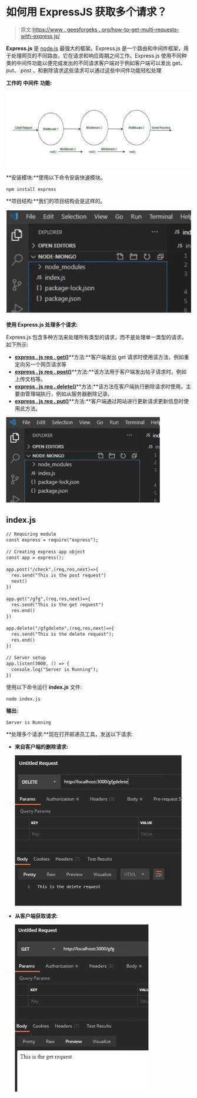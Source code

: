 # 如何用 ExpressJS 获取多个请求？

> 原文:[https://www . geesforgeks . org/how-to-get-multi-requests-with-express js/](https://www.geeksforgeeks.org/how-to-get-multiple-requests-with-expressjs/)

**Express.js** 是 [node.js](https://www.geeksforgeeks.org/working-of-express-js-middleware-and-its-benefits/) 最强大的框架。Express.js 是一个路由和中间件框架，用于处理网页的不同路由，它在请求和响应周期之间工作。Express.js 使用不同种类的中间件功能以便完成发出的不同请求客户端对于例如客户端可以发出 get、 put、 post 、和删除请求这些请求可以通过这些中间件功能轻松处理

**工作的** **中间件** **功能:**

![](img/dd781d8749a4ffc38c006e9da1a7a8a1.png)

**安装模块:**使用以下命令安装快速模块。

```
npm install express
```

**项目结构:**我们的项目结构会是这样的。

![](img/d2312c8a3bef348413d47abc45f72213.png)

**使用 Express.js 处理多个请求:**

Express.js 包含多种方法来处理所有类型的请求，而不是处理单一类型的请求，如下所示:

*   [**express . js req . get()**](https://www.geeksforgeeks.org/express-js-req-get-function/)**方法:**客户端发出 get 请求时使用该方法，例如重定向另一个网页请求等
*   [**express . js req . post()**](https://www.geeksforgeeks.org/express-js-app-post-function/)**方法:**该方法用于客户端发出帖子请求时，例如上传文档等。
*   [**express . js req . delete()**](https://www.geeksforgeeks.org/express-js-app-delete-function/)**方法:**该方法在客户端执行删除请求时使用，主要由管理端执行，例如从服务器删除记录。
*   [**express . js req . put()**](https://www.geeksforgeeks.org/express-js-app-put-function/)**方法:**客户端通过网站进行更新请求更新信息时使用此方法。

![](img/680c11a4a464432626c22f3eee5f7f10.png)

## index.js

```
// Requiring module 
const express = require("express"); 

// Creating express app object 
const app = express(); 

app.post("/check",(req,res,next)=>{
  res.send("This is the post request")
  next()
})

app.get("/gfg",(req,res,next)=>{
  res.send("This is the get request")
  res.end()
})

app.delete("/gfgdelete",(req,res,next)=>{
  res.send("This is the delete request");
  res.end()
})

// Server setup 
app.listen(3000, () => { 
  console.log("Server is Running"); 
})
```

使用以下命令运行 **index.js** 文件:

```
node index.js
```

**输出:**

```
Server is Running
```

**处理多个请求:**现在打开邮递员工具，发送以下请求:

*   **来自客户端的删除请求:**

    ![](img/c87d09f9973ae1de08277a61c4bba0d2.png)

*   **从客户端获取请求:**

    ![](img/521aa791d72dddff035c880d668e569d.png)
